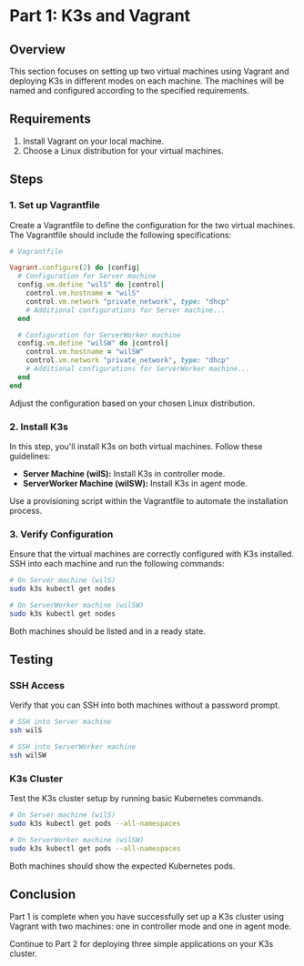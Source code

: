 # Part 1: K3s and Vagrant

## Overview
This section focuses on setting up two virtual machines using Vagrant and deploying K3s in different modes on each machine. The machines will be named and configured according to the specified requirements.

## Requirements
1. Install Vagrant on your local machine.
2. Choose a Linux distribution for your virtual machines.

## Steps

### 1. Set up Vagrantfile
Create a Vagrantfile to define the configuration for the two virtual machines. The Vagrantfile should include the following specifications:

```ruby
# Vagrantfile

Vagrant.configure(2) do |config|
  # Configuration for Server machine
  config.vm.define "wilS" do |control|
    control.vm.hostname = "wilS"
    control.vm.network "private_network", type: "dhcp"
    # Additional configurations for Server machine...
  end

  # Configuration for ServerWorker machine
  config.vm.define "wilSW" do |control|
    control.vm.hostname = "wilSW"
    control.vm.network "private_network", type: "dhcp"
    # Additional configurations for ServerWorker machine...
  end
end
```

Adjust the configuration based on your chosen Linux distribution.

### 2. Install K3s
In this step, you'll install K3s on both virtual machines. Follow these guidelines:

- **Server Machine (wilS):** Install K3s in controller mode.
- **ServerWorker Machine (wilSW):** Install K3s in agent mode.

Use a provisioning script within the Vagrantfile to automate the installation process.

### 3. Verify Configuration
Ensure that the virtual machines are correctly configured with K3s installed. SSH into each machine and run the following commands:

```bash
# On Server machine (wilS)
sudo k3s kubectl get nodes

# On ServerWorker machine (wilSW)
sudo k3s kubectl get nodes
```

Both machines should be listed and in a ready state.

## Testing

### SSH Access
Verify that you can SSH into both machines without a password prompt.

```bash
# SSH into Server machine
ssh wilS

# SSH into ServerWorker machine
ssh wilSW
```

### K3s Cluster
Test the K3s cluster setup by running basic Kubernetes commands.

```bash
# On Server machine (wilS)
sudo k3s kubectl get pods --all-namespaces

# On ServerWorker machine (wilSW)
sudo k3s kubectl get pods --all-namespaces
```

Both machines should show the expected Kubernetes pods.

## Conclusion
Part 1 is complete when you have successfully set up a K3s cluster using Vagrant with two machines: one in controller mode and one in agent mode.

Continue to Part 2 for deploying three simple applications on your K3s cluster.

